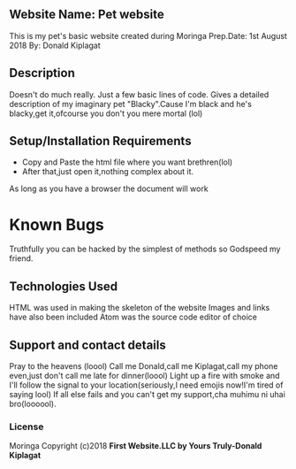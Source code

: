 ## Website Name: Pet website
This is my pet's basic website created during Moringa Prep.Date: 1st August 2018
By: Donald Kiplagat

## Description
Doesn't do much really. Just a few basic lines of code. Gives a detailed description of my imaginary pet "Blacky".Cause I'm black and he's blacky,get it,ofcourse you don't you mere mortal (lol)

## Setup/Installation Requirements
* Copy and Paste the html file where you want brethren(lol)
* After that,just open it,nothing complex about it.
 
As long as you have a browser the document will work
# Known Bugs
Truthfully you can be hacked by the simplest of methods so Godspeed my friend.
## Technologies Used
HTML was used in making the skeleton of the website
Images and links have also been included 
Atom was the source code editor of choice
## Support and contact details
Pray to the heavens (loool)
Call me Donald,call me Kiplagat,call my phone even,just don't call me late for dinner(loool)
Light up a fire with smoke and I'll follow the signal to your location(seriously,I need emojis now!I'm tired of saying lool)
If all else fails and you can't get my support,cha muhimu ni uhai bro(loooool).
### License
Moringa
Copyright (c)2018 **First Website.LLC by Yours Truly-Donald Kiplagat**
  
